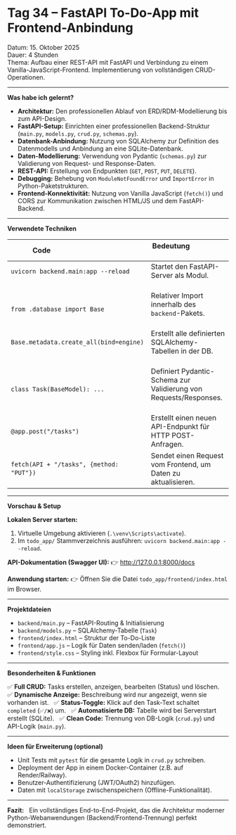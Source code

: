 # **Tag 34 – FastAPI To-Do-App mit Frontend-Anbindung** 

Datum: 15. Oktober 2025  
Dauer: 4 Stunden  
Thema: Aufbau einer REST-API mit FastAPI und Verbindung zu einem Vanilla-JavaScript-Frontend. Implementierung von vollständigen CRUD-Operationen.

---

**Was habe ich gelernt?**

- **Architektur:** Den professionellen Ablauf von ERD/RDM-Modellierung bis zum API-Design.
- **FastAPI-Setup:** Einrichten einer professionellen Backend-Struktur (`main.py`, `models.py`, `crud.py`, `schemas.py`).
- **Datenbank-Anbindung:** Nutzung von SQLAlchemy zur Definition des Datenmodells und Anbindung an eine SQLite-Datenbank.
- **Daten-Modellierung:** Verwendung von Pydantic (`schemas.py`) zur Validierung von Request- und Response-Daten.
- **REST-API:** Erstellung von Endpunkten (`GET`, `POST`, `PUT`, `DELETE`).
- **Debugging:** Behebung von `ModuleNotFoundError` und `ImportError` in Python-Paketstrukturen.
- **Frontend-Konnektivität:** Nutzung von Vanilla JavaScript (`fetch()`) und CORS zur Kommunikation zwischen HTML/JS und dem FastAPI-Backend.

---

**Verwendete Techniken**

| Code                                      | Bedeutung                                                           |
|-------------------------------------------|----------------------------------------------------------------------|
| `uvicorn backend.main:app --reload`        | Startet den FastAPI-Server als Modul.                                |
| `from .database import Base`               | Relativer Import innerhalb des `backend`-Pakets.                       |
| `Base.metadata.create_all(bind=engine)`    | Erstellt alle definierten SQLAlchemy-Tabellen in der DB.              |
| `class Task(BaseModel): ...`              | Definiert Pydantic-Schema zur Validierung von Requests/Responses.     |
| `@app.post("/tasks")`                     | Erstellt einen neuen API-Endpunkt für HTTP POST-Anfragen.            |
| `fetch(API + "/tasks", {method: "PUT"})`  | Sendet einen Request vom Frontend, um Daten zu aktualisieren.        |

---

**Vorschau & Setup**

**Lokalen Server starten:**
1. Virtuelle Umgebung aktivieren (`.\venv\Scripts\activate`).
2. Im `todo_app/` Stammverzeichnis ausführen: `uvicorn backend.main:app --reload`.

**API-Dokumentation (Swagger UI):**
👉 http://127.0.0.1:8000/docs

**Anwendung starten:**
👉 Öffnen Sie die Datei `todo_app/frontend/index.html` im Browser.

---

**Projektdateien**

- `backend/main.py` – FastAPI-Routing & Initialisierung  
- `backend/models.py` – SQLAlchemy-Tabelle (`Task`)
- `frontend/index.html` – Struktur der To-Do-Liste
- `frontend/app.js` – Logik für Daten senden/laden (`fetch()`)
- `frontend/style.css` – Styling inkl. Flexbox für Formular-Layout

---

**Besonderheiten & Funktionen**

✅ **Full CRUD:** Tasks erstellen, anzeigen, bearbeiten (Status) und löschen.  
✅ **Dynamische Anzeige:** Beschreibung wird nur angezeigt, wenn sie vorhanden ist.  
✅ **Status-Toggle:** Klick auf den Task-Text schaltet `completed` (`✅/❌`) um.  
✅ **Automatisierte DB:** Tabelle wird bei Serverstart erstellt (SQLite).  
✅ **Clean Code:** Trennung von DB-Logik (`crud.py`) und API-Logik (`main.py`).

---

**Ideen für Erweiterung (optional)**

- Unit Tests mit `pytest` für die gesamte Logik in `crud.py` schreiben. 
- Deployment der App in einem Docker-Container (z.B. auf Render/Railway). 
- Benutzer-Authentifizierung (JWT/OAuth2) hinzufügen.
- Daten mit `localStorage` zwischenspeichern (Offline-Funktionalität).

---

**Fazit:**  
Ein vollständiges End-to-End-Projekt, das die Architektur moderner Python-Webanwendungen (Backend/Frontend-Trennung) perfekt demonstriert.